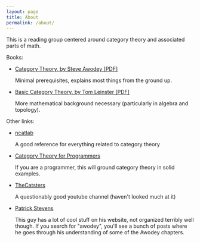 ```yaml
---
layout: page
title: About
permalink: /about/
---
```


This is a reading group centered around category theory and associated parts of math.

Books:

- [Category Theory, by Steve Awodey [PDF]](https://people.mpi-sws.org/~dreyer/courses/catlogic/awodey.pdf)
  
  Minimal prerequisites, explains most things from the ground up.

- [Basic Category Theory, by Tom Leinster [PDF]](https://arxiv.org/pdf/1612.09375v1)

  More mathematical background necessary (particularly in algebra and topology).
  
Other links:

- [ncatlab](https://ncatlab.org)

  A good reference for everything related to category theory
  
- [Category Theory for Programmers](https://bartoszmilewski.com/2014/10/28/category-theory-for-programmers-the-preface/)

  If you are a programmer, this will ground category theory in solid examples.

- [TheCatsters](https://www.youtube.com/user/TheCatsters)

  A questionably good youtube channel (haven't looked much at it)
  
- [Patrick Stevens](https://www.patrickstevens.co.uk/)

  This guy has a lot of cool stuff on his website, not organized terribly well though. If you search for "awodey", you'll see a bunch of posts where he goes through his understanding of some of the Awodey chapters.
